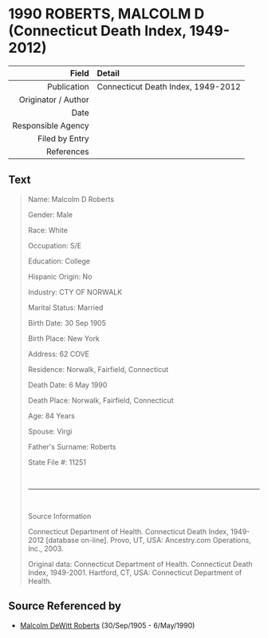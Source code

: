 ﻿---
layout: page
permalink: /sources/s7140488
---

# 1990 ROBERTS, MALCOLM D (Connecticut Death Index, 1949-2012)

Field | Detail
---:|:---
Publication | Connecticut Death Index, 1949-2012
Originator / Author | 
Date | 
Responsible Agency | 
Filed by Entry | 
References | 

## Text

> Name: Malcolm D Roberts
>
> Gender: Male
>
> Race: White
>
> Occupation: S/E
>
> Education: College
>
> Hispanic Origin: No
>
> Industry: CTY OF NORWALK
>
> Marital Status: Married
>
> Birth Date: 30 Sep 1905
>
> Birth Place: New York
>
> Address: 62 COVE
>
> Residence: Norwalk, Fairfield, Connecticut
>
> Death Date: 6 May 1990
>
> Death Place: Norwalk, Fairfield, Connecticut
>
> Age: 84 Years
>
> Spouse: Virgi
>
> Father's Surname: Roberts
>
> State File #: 11251
>
> <br/>
>
> ---
>
> <br/>
>
> Source Information
>
> Connecticut Department of Health. Connecticut Death Index, 1949-2012 [database on-line]. Provo, UT, USA: Ancestry.com Operations, Inc., 2003.
>
> Original data: Connecticut Department of Health. Connecticut Death Index, 1949-2001. Hartford, CT, USA: Connecticut Department of Health.
>

## Source Referenced by

* [Malcolm DeWitt Roberts](../people/@21721539@-malcolm-dewitt-roberts-b1905-9-30-d1990-5-6.md) (30/Sep/1905 - 6/May/1990)
